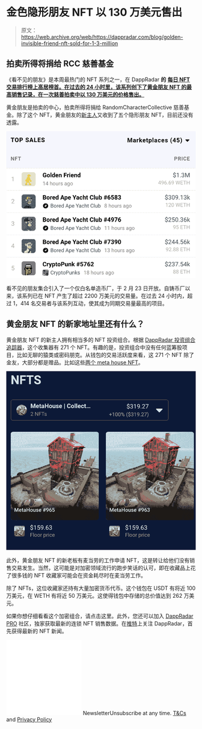 # 金色隐形朋友 NFT 以 130 万美元售出

> 原文：<https://web.archive.org/web/https://dappradar.com/blog/golden-invisible-friend-nft-sold-for-1-3-million>

## 拍卖所得将捐给 RCC 慈善基金

《看不见的朋友》是本周最热门的 NFT 系列之一，在 DappRadar **的** [**每日 NFT 交易排行榜上高居榜首。在过去的 24 小时里，该系列创下了黄金朋友 NFT 的最高销售记录，在一次慈善拍卖中以 130 万美元的价格售出。**](https://web.archive.org/web/20220929043433/https://dappradar.com/nft)

黄金朋友是拍卖的中心，拍卖所得将捐给 RandomCharacterCollective 慈善基金。除了这个 NFT，黄金朋友的[新主人](https://web.archive.org/web/20220929043433/https://dappradar.com/hub/wallet/eth/0xa9d3b2e3a1deaa287f71da685e3cb49ff3874f4a)又收到了五个隐形朋友 NFT，目前还没有透露。

![](img/e762c4f500eb7a6a43aab98bd724c8a0.png)

看不见的朋友集合引入了一个仅白名单造币厂，于 2 月 23 日开放。自铸币厂以来，该系列已在 NFT 产生了超过 2200 万美元的交易量。在过去 24 小时内，超过 1，414 名交易者与该系列互动，使其成为同期交易量最高的项目。

## 黄金朋友 NFT 的新家地址里还有什么？

黄金朋友 NFT 的新主人拥有相当多的 NFT 投资组合。根据 [DappRadar 投资组合追踪器](https://web.archive.org/web/20220929043433/https://dappradar.com/hub/wallet/eth/0xa9d3b2e3a1deaa287f71da685e3cb49ff3874f4a)，这个收集器有 271 个 NFT。有趣的是，投资组合中没有任何蓝筹股项目，比如无聊的猿类或密码朋克。从钱包的交易活跃度来看，这 271 个 NFT 除了金友，大部分都是赠品。比如这些[两个 meta house NFT](https://web.archive.org/web/20220929043433/https://dappradar.com/hub/wallet/eth/0xa9d3b2e3a1deaa287f71da685e3cb49ff3874f4a/nfts/1/metahousecollection)。

![](img/45c0d16d21c5aa8a5abe8fa715b305a6.png)

此外，黄金朋友 NFT 的新老板有麦当劳的工作申请 NFT，这是转让给他们没有销售交易发生。当然，这可能是对加密领域流行的跑步笑话的认可，即在收藏品上花了很多钱的 NFT 收藏家可能会在资金耗尽时在麦当劳工作。

除了 NFTs，这位收藏家还持有大量加密货币代币。这个钱包在 USDT 有将近 100 万美元，在 WETH 有将近 50 万美元。这使得钱包中存储的总价值达到 262 万美元。

如果你想仔细看看这个加密组合，请点击这里。此外，您还可以加入 [DappRadar PRO](https://web.archive.org/web/20220929043433/https://dappradar.com/token/pro) 社区，独家获取最新的连锁 NFT 销售数据。在[推特](https://web.archive.org/web/20220929043433/https://twitter.com/dappradar)上关注 DappRadar，首先获得最新的 NFT 新闻。

![](img/6d5a4a2d609c56e1a5771717e54ba759.png) NewsletterUnsubscribe at any time. [T&Cs](https://web.archive.org/web/20220929043433/https://dappradar.com/terms) and [Privacy Policy](https://web.archive.org/web/20220929043433/https://dappradar.com/privacy-policy)